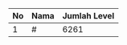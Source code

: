 | No | Nama            | Jumlah Level |
|----|-----------------|--------------|
| 1  | #    |    6261        |
